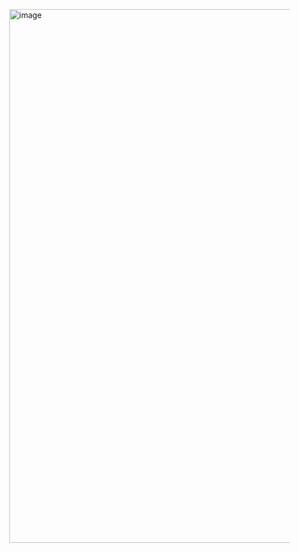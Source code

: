 <img width="959" alt="image" src="https://github.com/Gressling/S88-light/assets/21124662/e9ce741c-e239-47e9-97ef-973122b2223e">

